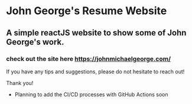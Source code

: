 # John George's Resume Website
## A simple reactJS website to show some of John George's work.
### check out the site here https://johnmichaelgeorge.com/
If you have any tips and suggestions, please do not hesitate to reach out!

Thank you!

- Planning to add the CI/CD processes with GitHub Actions soon

